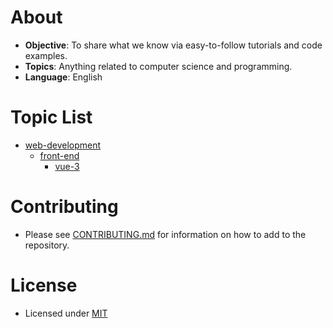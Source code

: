 # About
- **Objective**: To share what we know via easy-to-follow tutorials and code examples.
- **Topics**: Anything related to computer science and programming. 
- **Language**: English

# Topic List
<!-- - [algorithms](algorithms)
  - [dynamic](algorithms/dynamic/)
    - [dijkstra-shortest-path](algorithms/dynamic/dijkstra-shortest-path/)
    - [knapsack-problem](algorithms/dynamic/knapsack-problem/)
  - [search](algorithms/search/)
    - [breadth-first](algorithms/search/breadth-first/)
    - [depth-first](algorithms/search/depth-first/) -->
- [web-development](web-development/)
  <!-- - [back-end](web-development/back-end/)
    - [django](web-development/back-end/django/)
    - [laravel](web-development/back-end/laravel) -->
  - [front-end](web-development/front-end/)
    <!-- - [react](web-development/front-end/react/) -->
    - [vue-3](web-development/front-end/vue-3)

# Contributing
- Please see [CONTRIBUTING.md](CONTRIBUTING.md) for information on how to add to the repository.

# License
- Licensed under [MIT](LICENSE)